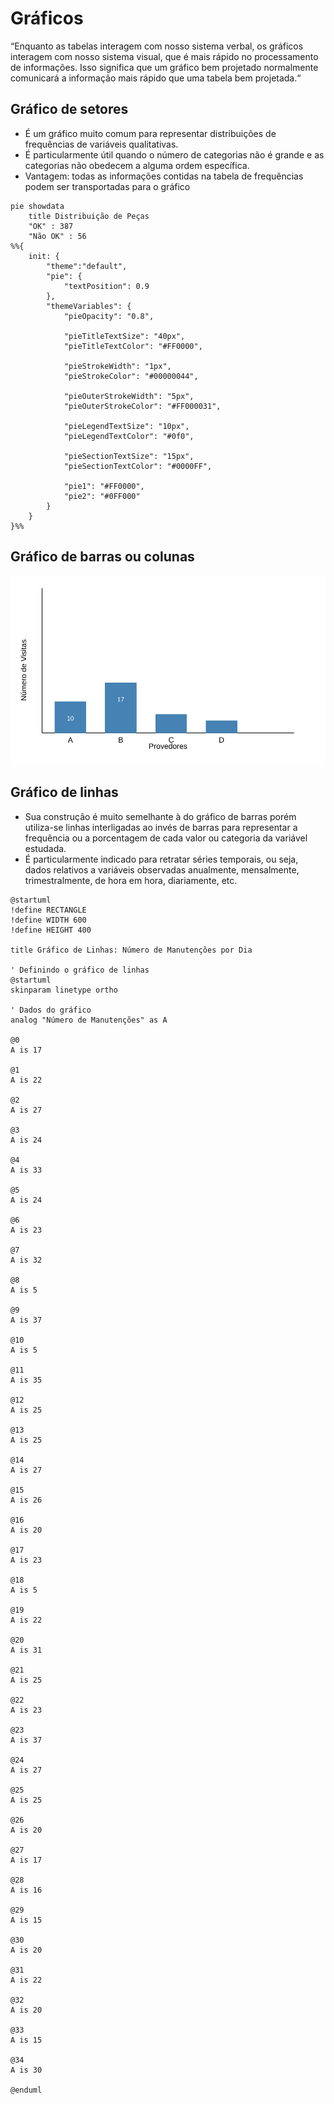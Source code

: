 # Gráficos

“Enquanto as tabelas interagem com nosso sistema verbal, os gráficos interagem com nosso sistema visual, que é mais rápido no processamento de informações. Isso significa que um gráfico bem projetado normalmente comunicará a informação mais rápido que uma tabela bem projetada.“

## Gráfico de setores

- É um gráfico muito comum para representar distribuições de frequências de variáveis qualitativas.
- É particularmente útil quando o número de categorias não é grande e as categorias não obedecem a alguma ordem específica.
- Vantagem: todas as informações contidas na tabela de frequências podem ser transportadas para o gráfico

```mermaid
pie showdata
    title Distribuição de Peças
    "OK" : 387
    "Não OK" : 56
%%{
    init: {
        "theme":"default",
        "pie": {
            "textPosition": 0.9
        }, 
        "themeVariables": {
            "pieOpacity": "0.8",

            "pieTitleTextSize": "40px",
            "pieTitleTextColor": "#FF0000",

            "pieStrokeWidth": "1px",
            "pieStrokeColor": "#00000044",

            "pieOuterStrokeWidth": "5px",
            "pieOuterStrokeColor": "#FF000031",

            "pieLegendTextSize": "10px",
            "pieLegendTextColor": "#0f0",

            "pieSectionTextSize": "15px",
            "pieSectionTextColor": "#0000FF",

            "pie1": "#FF0000",
            "pie2": "#0FF000"
        }
    } 
}%%
```

## Gráfico de barras ou colunas


![Bar Graph](05.01-bar_graph.svg)

## Gráfico de linhas

- Sua construção é muito semelhante à do gráfico de barras porém utiliza-se linhas interligadas ao invés de barras para representar a frequência ou a porcentagem de cada valor ou categoria da variável estudada.
- É particularmente indicado para retratar séries temporais, ou seja, dados relativos a variáveis observadas anualmente, mensalmente, trimestralmente, de hora em hora, diariamente, etc.

```plantuml
@startuml
!define RECTANGLE
!define WIDTH 600
!define HEIGHT 400

title Gráfico de Linhas: Número de Manutenções por Dia

' Definindo o gráfico de linhas
@startuml
skinparam linetype ortho

' Dados do gráfico
analog "Número de Manutenções" as A

@0
A is 17

@1
A is 22

@2
A is 27

@3
A is 24

@4
A is 33

@5
A is 24

@6
A is 23

@7
A is 32

@8
A is 5

@9
A is 37

@10
A is 5

@11
A is 35

@12
A is 25

@13
A is 25

@14
A is 27

@15
A is 26

@16
A is 20

@17
A is 23

@18
A is 5

@19
A is 22

@20
A is 31

@21
A is 25

@22
A is 23

@23
A is 37

@24
A is 27

@25
A is 25

@26
A is 20

@27
A is 17

@28
A is 16

@29
A is 15

@30
A is 20

@31
A is 22

@32
A is 20

@33
A is 15

@34
A is 30

@enduml
```